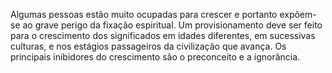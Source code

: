 ﻿Algumas pessoas estão muito ocupadas para crescer e portanto expõem-se ao grave perigo da fixação espiritual. Um provisionamento deve ser feito para o crescimento dos significados em idades diferentes, em sucessivas culturas, e nos estágios passageiros da civilização que avança. Os principais inibidores do crescimento são o preconceito e a ignorância.
